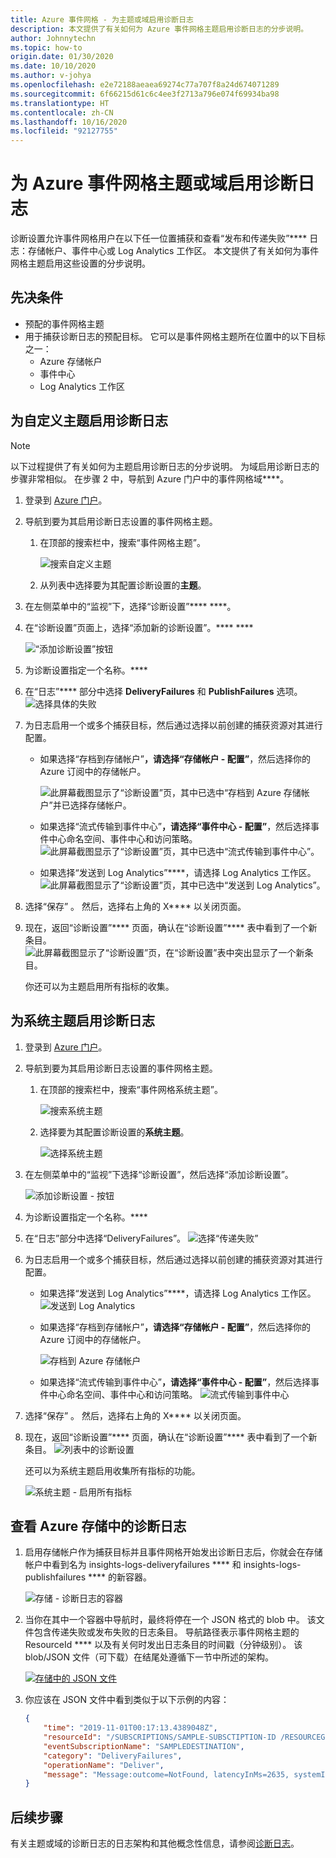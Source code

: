 ```yaml
---
title: Azure 事件网格 - 为主题或域启用诊断日志
description: 本文提供了有关如何为 Azure 事件网格主题启用诊断日志的分步说明。
author: Johnnytechn
ms.topic: how-to
origin.date: 01/30/2020
ms.date: 10/10/2020
ms.author: v-johya
ms.openlocfilehash: e2e72188aeaea69274c77a707f8a24d674071289
ms.sourcegitcommit: 6f66215d61c6c4ee3f2713a796e074f69934ba98
ms.translationtype: HT
ms.contentlocale: zh-CN
ms.lasthandoff: 10/16/2020
ms.locfileid: "92127755"
---
```

#  <a name="enable-diagnostic-logs-for-azure-event-grid-topics-or-domains"></a>为 Azure 事件网格主题或域启用诊断日志
诊断设置允许事件网格用户在以下任一位置捕获和查看“发布和传递失败”**** 日志：存储帐户、事件中心或 Log Analytics 工作区。 本文提供了有关如何为事件网格主题启用这些设置的分步说明。

## <a name="prerequisites"></a>先决条件

- 预配的事件网格主题
- 用于捕获诊断日志的预配目标。 它可以是事件网格主题所在位置中的以下目标之一：
    - Azure 存储帐户
    - 事件中心
    - Log Analytics 工作区

## <a name="enable-diagnostic-logs-for-a-custom-topic"></a>为自定义主题启用诊断日志

> [!NOTE]
> 以下过程提供了有关如何为主题启用诊断日志的分步说明。 为域启用诊断日志的步骤非常相似。 在步骤 2 中，导航到 Azure 门户中的事件网格域****。  

1. 登录到 [Azure 门户](https://portal.azure.cn)。
2. 导航到要为其启用诊断日志设置的事件网格主题。 
    1. 在顶部的搜索栏中，搜索“事件网格主题”。 
    
        ![搜索自定义主题](./media/enable-diagnostic-logs-topic/search-custom-topics.png)
    1. 从列表中选择要为其配置诊断设置的**主题**。 
1. 在左侧菜单中的“监视”下，选择“诊断设置”**** ****。
1. 在“诊断设置”页面上，选择“添加新的诊断设置”。**** **** 
    
    ![“添加诊断设置”按钮](./media/enable-diagnostic-logs-topic/diagnostic-settings-add.png)
5. 为诊断设置指定一个名称。**** 
6. 在“日志”**** 部分中选择 **DeliveryFailures** 和 **PublishFailures** 选项。 
    ![选择具体的失败](./media/enable-diagnostic-logs-topic/log-failures.png)
7. 为日志启用一个或多个捕获目标，然后通过选择以前创建的捕获资源对其进行配置。 
    - 如果选择“存档到存储帐户”****，请选择“存储帐户 - 配置”****，然后选择你的 Azure 订阅中的存储帐户。 

        ![此屏幕截图显示了“诊断设置”页，其中已选中“存档到 Azure 存储帐户”并已选择存储帐户。](./media/enable-diagnostic-logs-topic/archive-storage.png)
    - 如果选择“流式传输到事件中心”****，请选择“事件中心 - 配置”****，然后选择事件中心命名空间、事件中心和访问策略。 
        ![此屏幕截图显示了“诊断设置”页，其中已选中“流式传输到事件中心”。](./media/enable-diagnostic-logs-topic/archive-event-hub.png)
    - 如果选择“发送到 Log Analytics”****，请选择 Log Analytics 工作区。
        ![此屏幕截图显示了“诊断设置”页，其中已选中“发送到 Log Analytics”。](./media/enable-diagnostic-logs-topic/send-log-analytics.png)
8. 选择“保存” 。 然后，选择右上角的 X**** 以关闭页面。 
9. 现在，返回“诊断设置”**** 页面，确认在“诊断设置”**** 表中看到了一个新条目。 
    ![此屏幕截图显示了“诊断设置”页，在“诊断设置”表中突出显示了一个新条目。](./media/enable-diagnostic-logs-topic/diagnostic-setting-list.png)

     你还可以为主题启用所有指标的收集。 

## <a name="enable-diagnostic-logs-for-a-system-topic"></a>为系统主题启用诊断日志

1. 登录到 [Azure 门户](https://portal.azure.cn)。
2. 导航到要为其启用诊断日志设置的事件网格主题。 
    1. 在顶部的搜索栏中，搜索“事件网格系统主题”。 
    
        ![搜索系统主题](./media/enable-diagnostic-logs-topic/search-system-topics.png)
    1. 选择要为其配置诊断设置的**系统主题**。 
    
        ![选择系统主题](./media/enable-diagnostic-logs-topic/select-system-topic.png)
3. 在左侧菜单中的“监视”下选择“诊断设置”，然后选择“添加诊断设置”。 

    ![添加诊断设置 - 按钮](./media/enable-diagnostic-logs-topic/system-topic-add-diagnostic-settings-button.png)
4. 为诊断设置指定一个名称。**** 
7. 在“日志”部分中选择“DeliveryFailures”。 
    ![选择“传递失败”](./media/enable-diagnostic-logs-topic/system-topic-select-delivery-failures.png)
6. 为日志启用一个或多个捕获目标，然后通过选择以前创建的捕获资源对其进行配置。 
    - 如果选择“发送到 Log Analytics”****，请选择 Log Analytics 工作区。
        ![发送到 Log Analytics](./media/enable-diagnostic-logs-topic/system-topic-select-log-workspace.png) 
    - 如果选择“存档到存储帐户”****，请选择“存储帐户 - 配置”****，然后选择你的 Azure 订阅中的存储帐户。 

        ![存档到 Azure 存储帐户](./media/enable-diagnostic-logs-topic/system-topic-select-storage-account.png)
    - 如果选择“流式传输到事件中心”****，请选择“事件中心 - 配置”****，然后选择事件中心命名空间、事件中心和访问策略。 
        ![流式传输到事件中心](./media/enable-diagnostic-logs-topic/system-topic-select-event-hub.png)
8. 选择“保存” 。 然后，选择右上角的 X**** 以关闭页面。 
9. 现在，返回“诊断设置”**** 页面，确认在“诊断设置”**** 表中看到了一个新条目。 
    ![列表中的诊断设置](./media/enable-diagnostic-logs-topic/system-topic-diagnostic-settings-targets.png)

     还可以为系统主题启用收集所有指标的功能。

    ![系统主题 - 启用所有指标](./media/enable-diagnostic-logs-topic/system-topics-metrics.png)

## <a name="view-diagnostic-logs-in-azure-storage"></a>查看 Azure 存储中的诊断日志 

1. 启用存储帐户作为捕获目标并且事件网格开始发出诊断日志后，你就会在存储帐户中看到名为 insights-logs-deliveryfailures **** 和 insights-logs-publishfailures **** 的新容器。 

    ![存储 - 诊断日志的容器](./media/enable-diagnostic-logs-topic/storage-containers.png)
2. 当你在其中一个容器中导航时，最终将停在一个 JSON 格式的 blob 中。 该文件包含传递失败或发布失败的日志条目。 导航路径表示事件网格主题的 ResourceId **** 以及有关何时发出日志条目的时间戳（分钟级别）。 该 blob/JSON 文件（可下载）在结尾处遵循下一节中所述的架构。 

    [![存储中的 JSON 文件](./media/enable-diagnostic-logs-topic/select-json.png)](./media/enable-diagnostic-logs-topic/select-json.png)
3. 你应该在 JSON 文件中看到类似于以下示例的内容： 

    ```json
    {
        "time": "2019-11-01T00:17:13.4389048Z",
        "resourceId": "/SUBSCRIPTIONS/SAMPLE-SUBSCTIPTION-ID /RESOURCEGROUPS/SAMPLE-RESOURCEGROUP-NAME/PROVIDERS/MICROSOFT.EVENTGRID/TOPICS/SAMPLE-TOPIC-NAME ",
        "eventSubscriptionName": "SAMPLEDESTINATION",
        "category": "DeliveryFailures",
        "operationName": "Deliver",
        "message": "Message:outcome=NotFound, latencyInMs=2635, systemId=17284f7c-0044-46fb-84b7-59fda5776017, state=FilteredFailingDelivery, deliveryTime=11/1/2019 12:17:10 AM, deliveryCount=0, probationCount=0, deliverySchema=EventGridEvent, eventSubscriptionDeliverySchema=EventGridEvent, fields=InputEvent, EventSubscriptionId, DeliveryTime, State, Id, DeliverySchema, LastDeliveryAttemptTime, SystemId, fieldCount=, requestExpiration=1/1/0001 12:00:00 AM, delivered=False publishTime=11/1/2019 12:17:10 AM, eventTime=11/1/2019 12:17:09 AM, eventType=Type, deliveryTime=11/1/2019 12:17:10 AM, filteringState=FilteredWithRpc, inputSchema=EventGridEvent, publisher=DIAGNOSTICLOGSTEST-EASTUS.EASTUS-1.EVENTGRID.AZURE.NET, size=363, fields=Id, PublishTime, SerializedBody, EventType, Topic, Subject, FilteringHashCode, SystemId, Publisher, FilteringTopic, TopicCategory, DataVersion, MetadataVersion, InputSchema, EventTime, fieldCount=15, url=sb://diagnosticlogstesting-chinanorth.servicebus.chinacloudapi.cn/, deliveryResponse=NotFound: The messaging entity 'sb://diagnosticlogstesting-chinanorth.servicebus.chinacloudapi.cn/eh-diagnosticlogstest' could not be found. TrackingId:c98c5af6-11f0-400b-8f56-c605662fb849_G14, SystemTracker:diagnosticlogstesting-chinanorth.servicebus.chinacloudapi.cn:eh-diagnosticlogstest, Timestamp:2019-11-01T00:17:13, referenceId: ac141738a9a54451b12b4cc31a10dedc_G14:"
    }
    ```

## <a name="next-steps"></a>后续步骤
有关主题或域的诊断日志的日志架构和其他概念性信息，请参阅[诊断日志](diagnostic-logs.md)。

